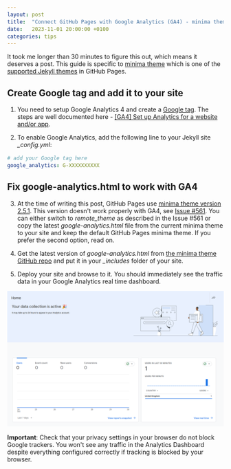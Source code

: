 ```yaml
---
layout: post
title:  "Connect GitHub Pages with Google Analytics (GA4) - minima theme"
date:   2023-11-01 20:00:00 +0100
categories: tips
---
```


It took me longer than 30 minutes to figure this out, which means it deserves a post. This guide is specific to [minima theme][minima-theme] which is one of the [supported Jekyll themes][supported-jekyll-themes] in GitHub Pages. 

## Create Google tag and add it to your site

1. You need to setup Google Analytics 4 and create a [Google tag][google-tag-overview]. The steps are well documented here - [[GA4] Set up Analytics for a website and/or app][setup-analytics-for-a-website].

2. To enable Google Analytics, add the following line to your Jekyll site *_config.yml*: 
```yaml
# add your Google tag here
google_analytics: G-XXXXXXXXXX
```

## Fix google-analytics.html to work with GA4

3. At the time of writing this post, GitHub Pages use [minima theme version 2.5.1][github-pages-depedencies]. This version doesn't work properly with GA4, see [Issue #561][issue-561]. You can either switch to _remote_theme_ as described in the Issue #561 or copy the latest _google-analytics.html_ file from the current minima theme to your site and keep the default GitHub Pages minima theme. If you prefer the second option, read on.

4. Get the latest version of _google-analytics.html_ from [the minima theme GitHub repo][minima-repo] and put it in your *_includes* folder of your site.

5. Deploy your site and browse to it. You should immediately see the traffic data in your Google Analytics real time dashboard.

![Google Analytics dashboard showing Your data collection is active message and one visitor in the real time dashboard](/assets/images/data-collection-active.png)

**Important**: Check that your privacy settings in your browser do not block Google trackers. You won't see any traffic in the Analytics Dashboard despite everything configured correctly if tracking is blocked by your browser. 

[minima-theme]: https://github.com/jekyll/minima
[supported-jekyll-themes]: https://pages.github.com/themes
[google-tag-overview]: https://support.google.com/analytics/answer/11994839
[setup-analytics-for-a-website]: https://support.google.com/analytics/answer/9304153
[github-pages-depedencies]: https://pages.github.com/versions/
[issue-561]: https://github.com/jekyll/minima/issues/561
[minima-repo]: https://github.com/jekyll/minima/blob/master/_includes/google-analytics.html
